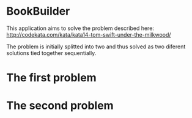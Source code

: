 BookBuilder
===========

This application aims to solve the problem described here:
http://codekata.com/kata/kata14-tom-swift-under-the-milkwood/

The problem is initially splitted into two and thus solved as two diferent solutions tied together sequentially.

The first problem
=================

The second problem
==================
